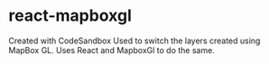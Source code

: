 # react-mapboxgl
Created with CodeSandbox
Used to switch the layers created using MapBox GL. Uses React and MapboxGl to do the same.
